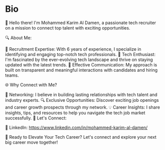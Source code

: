 # Bio
👋 Hello there! I'm Mohammed Karim Al Damen, a passionate tech recruiter on a mission to connect top talent with exciting opportunities.

🔍 About Me:

💼 Recruitment Expertise: With 6 years of experience, I specialize in identifying and engaging top-notch tech professionals.
🚀 Tech Enthusiast: I'm fascinated by the ever-evolving tech landscape and thrive on staying updated with the latest trends.
💬 Effective Communication: My approach is built on transparent and meaningful interactions with candidates and hiring teams.

🌐 Why Connect with Me?

🤝 Networking: I believe in building lasting relationships with tech talent and industry experts.
🔍 Exclusive Opportunities: Discover exciting job openings and career growth prospects through my network.
💡 Career Insights: I share insights, tips, and resources to help you navigate the tech job market successfully.
🌟 Let's Connect:

🔗 LinkedIn: https://www.linkedin.com/in/mohammed-karim-al-damen/

🚀 Ready to Elevate Your Tech Career? Let's connect and explore your next big career move together!

